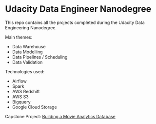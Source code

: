 # Udacity Data Engineer Nanodegree
This repo contains all the projects completed during the Udacity Data Engineering Nanodegree. 

Main themes:
- Data Warehouse
- Data Modelling
- Data Pipelines / Scheduling
- Data Validation

Technologies used:
- Airflow
- Spark
- AWS Redshift
- AWS S3
- Bigquery
- Google Cloud Storage

Capstone Project: [Building a Movie Analytics Database](https://github.com/edgartanaka/udacity-data-engineering/tree/master/capstone)
